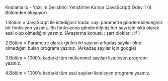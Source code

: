Kodlama.io - Yazılım Geliştirici Yetiştirme Kampı (JavaScript)
Ödev 1 (4 Bölümden oluşuyor)

1.Bölüm = JavaScript ile istediğiniz kadar sayı parametre gönderebileceğiniz bir fonksiyon yazınız. Bu fonksiyona gönderdiğiniz her sayı için çıktı olarak asal olup olmadığını yazınız. (Araştırma konusu : şart blokları : if )

2.Bölüm = Parametre olarak girilen iki sayının arkadaş sayılar olup olmadığını bulan programı yazınız. (Arkadaş sayılar için google)

3.Bölüm = 1000'e kadarki tüm mükemmel sayıları listeleyen programı yazınız.

4.Bölüm = 1000'e kadarki tüm asal sayıları listeleyen programı yazınız.
